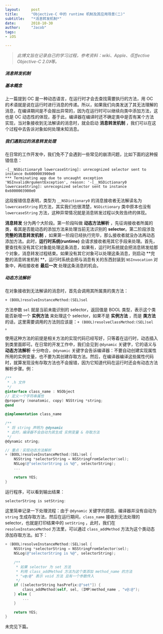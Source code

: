 ```yaml
---
layout:     post
title:      "Objective-C 中的 runtime 机制及其应用场景(二)"
subtitle:   "*消息转发机制*"
date:       2018-10-30 
author:     "Jacob"
tags:
- iOS

---
```




> *此博文旨在记录自己的学习过程，参考资料：wiki、Apple、《Effective Objective-C 2.0》等。*

#### *消息转发机制*

##### *基本概念*

上一篇提到 OC 是一种动态语言，在运行时才会去查找需要执行的方法，用 OC 的术语就是说在运行时进行消息的传递。所以，如果我们向类发送了其无法理解的消息，在编译期间是不会报出异常的，因为在运行时可以继续向类中添加方法，这也是 OC 动态性的体现，基于此，编译器在编译时还不确定类中是否有某个方法实现，当对象接收到无法解读的消息时，就会启动 **消息转发机制** ，我们可以在这个过程中去告诉对象如何处理未知消息。

##### *我们遇到过的消息转发处理*

在日常的工作开发中，我们免不了会遇到一些常见的崩溃问题，比如下面的这种报错信息：

```
-[__NSDictionary0 lowercaseString]: unrecognized selector sent to instance 0x6000003900e0
*** Terminating app due to uncaught exception 'NSInvalidArgumentException', reason: '-[__NSDictionary0 lowercaseString]: unrecognized selector sent to instance 0x6000003900e0
```

这段报错信息表明，类型为 `__NSDictionary0` 的消息接收者无法解读名为 `lowercaseString` 的方法，其实我们也很清楚，`NSDictionary` 类中原本也没有 `lowercaseString` 方法，这种异常情况就是消息转发过程以失败告终的体现。

**消息转发** 分为两个大阶段。第一阶段叫做 **动态方法解析** ，先征询接收者所属的类，看其是否能动态的添加方法来处理当前无法识别的 **selector**。第二阶段涉及 **完整的消息转发机制** ，如果第一阶段已经执行完毕，那么接收者就没办法再动态添加方法。此时，**运行时系统(runtime)** 会请求接收者用其它手段来处理。首先，要查找有没有其它对象能处理这条消息，如果有，运行时系统就会把消息转发给那个对象，消息转发过程结束。如果没有其它对象可以处理这条消息，则启动 **完整的消息转发机制 **，运行时系统会把与消息有关的东西封装到 `NSInvocation` 对象中，再给接收者 **最后一次** 处理这条消息的机会。

##### *动态方法解析*

在对象接收到无法解读的消息时，首先会调用其所属类的类方法：

`+ (BOOL)resolveInstanceMethod:(SEL)sel`

方法参数 `sel` 就是当前未能识别的 selector，返回值是 BOOL 类型，表示这个类能否新增一个 **实例方法** 来处理这个 selector，如果不是 **实例方法** ，而是 **类方法** 的话，这里需要调用的方法则应该是：`+ (BOOL)resolveClassMethod:(SEL)sel`  。

使用这种方法的前提是相关方法的实现代码已经写好，只等着在运行时，动态插入到类里面即可。在日常的开发工作中，我们会见到 `@dynamic`  关键字，它的语义与 **动态方法解析** 十分吻合，`@dynamic` 关键字会告诉编译器：不要自动创建实现属性所用的实例变量，也不要为其创建存取方法。然后，在编译器编译这些属性代码时，就算发现没有存取方法也不会报错，因为它知道代码在运行时还会有动态方法解析步骤。例：

```objective-c
/**
 * .h 文件
 */
@interface class_name : NSObject
// 定义一个字符串属性
@property (nonatomic, copy) NSString *string;
@end
  
@implementation class_name
  
/**
 * 将 string 声明为 @dynamic
 * 此时，编译器不会自动为其生成 实例变量 & 存取方法
 */
@dynamic string;

// 重点：实现动态方法解析
+ (BOOL)resolveInstanceMethod:(SEL)sel {
    NSString *selectorString = NSStringFromSelector(sel);
    NSLog(@"selectorString is %@", selectorString);
  	...
      
    return YES;
}

```

运行程序，可以看到输出结果：

```c
selectorString is setString:
```

这里简单记录一下处理流程：由于 `@dynamic` 关键字的原因，编译器并没有自动为 `string` 生成存取方法，然后在运行期间，`class_name` 接收到无法处理的 selector，也就是打印结果中的 `setString` ，此时，我们在 `resolveInstanceMethod`  方法里，可以通过 `class_addMethod` 方法为这个类动态添加存取方法。如下：

```objective-c
+ (BOOL)resolveInstanceMethod:(SEL)sel {
    NSString *selectorString = NSStringFromSelector(sel);
    NSLog(@"selectorString is %@", selectorString);
  
  	/**
     * 如果 selector 为 set 方法
     * 利用 class_addMethod 方法为这个类添加 method_name 的方法
     * "v@:@" 表示 void 方法 且有一个参数传入
     */
  	if ([selectorString hasPrefix:@"set"]) {
        class_addMethod(self, sel, (IMP)method_name , "v@:@");
    } else {
        ...
    }
      
    return YES;
}
```

未完见下篇。